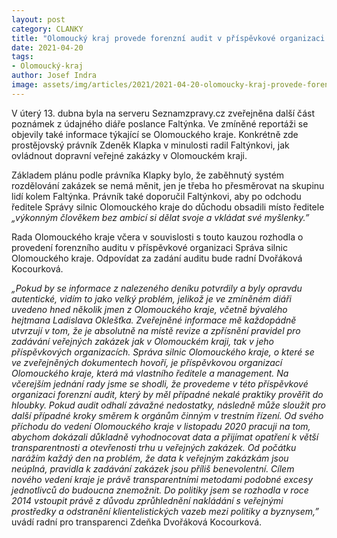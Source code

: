 ```yaml
---
layout: post
category: CLANKY
title: "Olomoucký kraj provede forenzní audit v příspěvkové organizaci Správa silnic Olomouckého kraje"
date: 2021-04-20
tags: 
- Olomoucký-kraj
author: Josef Indra
image: assets/img/articles/2021/2021-04-20-olomoucky-kraj-provede-forenzni-audit-v-prispevkove-organizaci-sprava-silnic-olomouckeho-kraje.jpg  #751x422 pixelu
---
```

V úterý 13. dubna byla na serveru Seznamzpravy.cz zveřejněna další část poznámek z údajného diáře poslance Faltýnka. Ve zmíněné reportáži se objevily také informace týkající se Olomouckého kraje. Konkrétně zde prostějovský právník Zdeněk Klapka v minulosti radil Faltýnkovi, jak ovládnout dopravní veřejné zakázky v Olomouckém kraji.

Základem plánu podle právníka Klapky bylo, že zaběhnutý systém rozdělování zakázek se nemá měnit, jen je třeba ho přesměrovat na skupinu lidí kolem Faltýnka. Právník také doporučil Faltýnkovi, aby po odchodu ředitele Správy silnic Olomouckého kraje do důchodu obsadili místo ředitele *„výkonným člověkem bez ambicí si dělat svoje a vkládat své myšlenky.”*

Rada Olomouckého kraje včera v souvislosti s touto kauzou rozhodla o provedení forenzního auditu v příspěvkové organizaci Správa silnic Olomouckého kraje. Odpovídat za zadání auditu bude radní Dvořáková Kocourková.

*„Pokud by se informace z nalezeného deníku potvrdily a byly opravdu autentické, vidím to jako velký problém, jelikož je ve zmíněném diáři uvedeno hned několik jmen z Olomouckého kraje, včetně bývalého hejtmana Ladislava Oklešťka. 
Zveřejněné informace mě každopádně utvrzují v tom, že je absolutně na místě revize a zpřísnění pravidel pro zadávání veřejných zakázek jak v Olomouckém kraji, tak v jeho příspěvkových organizacích. Správa silnic Olomouckého kraje, o které se ve zveřejněných dokumentech hovoří, je příspěvkovou organizací Olomouckého kraje, která má vlastního ředitele a management. Na včerejším jednání rady jsme se shodli, že provedeme v této příspěvkové organizaci forenzní audit, který by měl případné nekalé praktiky prověřit do hloubky. Pokud audit odhalí závažné nedostatky, následně může sloužit pro další případné kroky směrem k orgánům činným v trestním řízení.
Od svého příchodu do vedení Olomouckého kraje v listopadu 2020 pracuji na tom, abychom dokázali důkladně vyhodnocovat data a přijímat opatření k větší transparentnosti a otevřenosti trhu u veřejných zakázek. Od počátku narážím každý den na problém, že data k veřejným zakázkám jsou neúplná, pravidla k zadávání zakázek jsou příliš benevolentní. Cílem nového vedení kraje je právě transparentními metodami podobné excesy jednotlivců do budoucna znemožnit. Do politiky jsem se rozhodla v roce 2014 vstoupit právě z důvodu zprůhlednění nakládání s veřejnými prostředky a odstranění klientelistických vazeb mezi politiky a byznysem,”* uvádí radní pro transparenci Zdeňka Dvořáková Kocourková.
